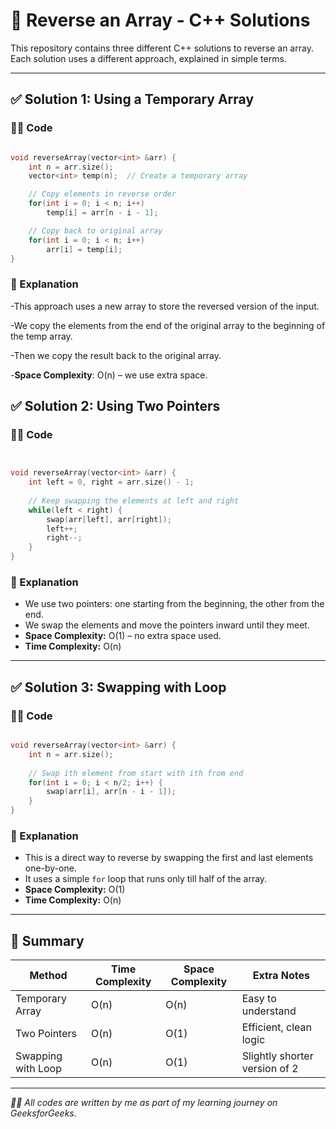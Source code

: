 # 🔁 Reverse an Array - C++ Solutions

This repository contains three different C++ solutions to reverse an array. Each solution uses a different approach, explained in simple terms.

---

## ✅ Solution 1: Using a Temporary Array

### 👨‍💻 Code

```cpp

void reverseArray(vector<int> &arr) {
    int n = arr.size();
    vector<int> temp(n);  // Create a temporary array

    // Copy elements in reverse order
    for(int i = 0; i < n; i++)
        temp[i] = arr[n - i - 1];

    // Copy back to original array
    for(int i = 0; i < n; i++)
        arr[i] = temp[i];
}

```
### 🧠 Explanation
-This approach uses a new array to store the reversed version of the input.

-We copy the elements from the end of the original array to the beginning of the temp array.

-Then we copy the result back to the original array.

-**Space Complexity**: O(n) – we use extra space.

## ✅ Solution 2: Using Two Pointers

### 👨‍💻 Code

```cpp


void reverseArray(vector<int> &arr) {
    int left = 0, right = arr.size() - 1;
    
    // Keep swapping the elements at left and right
    while(left < right) {
        swap(arr[left], arr[right]);
        left++;
        right--;
    }
}

```

### 🧠 Explanation

- We use two pointers: one starting from the beginning, the other from the end.
- We swap the elements and move the pointers inward until they meet.
- **Space Complexity:** O(1) – no extra space used.
- **Time Complexity:** O(n)

---

## ✅ Solution 3: Swapping with Loop

### 👨‍💻 Code

```cpp

void reverseArray(vector<int> &arr) {
    int n = arr.size();
    
    // Swap ith element from start with ith from end
    for(int i = 0; i < n/2; i++) {
        swap(arr[i], arr[n - i - 1]);
    }
}

```

### 🧠 Explanation

- This is a direct way to reverse by swapping the first and last elements one-by-one.
- It uses a simple `for` loop that runs only till half of the array.
- **Space Complexity:** O(1)
- **Time Complexity:** O(n)

---

## 📌 Summary

| Method | Time Complexity | Space Complexity | Extra Notes |
|--------|----------------|------------------|-------------|
| Temporary Array | O(n) | O(n) | Easy to understand |
| Two Pointers | O(n) | O(1) | Efficient, clean logic |
| Swapping with Loop | O(n) | O(1) | Slightly shorter version of 2 |

---

*👨‍💻 All codes are written by me as part of my learning journey on GeeksforGeeks.*
